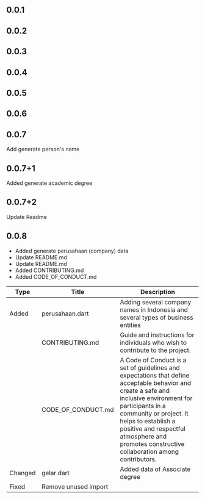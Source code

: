## 0.0.1
## 0.0.2
## 0.0.3
## 0.0.4
## 0.0.5
## 0.0.6
## 0.0.7
Add generate person's name
## 0.0.7+1
Added generate academic degree
## 0.0.7+2
Update Readme
## 0.0.8
- Added generate perusahaan (company) data
- Update README.md
- Update README.md
- Added CONTRIBUTING.md
- Added CODE_OF_CONDUCT.md

| Type | Title | Description |
|---|---|---|
| Added | perusahaan.dart | Adding several company names in Indonesia and several types of business entities |
|| CONTRIBUTING.md | Guide and instructions for individuals who wish to contribute to the project. |
|| CODE_OF_CONDUCT.md | A Code of Conduct is a set of guidelines and expectations that define acceptable behavior and create a safe and inclusive environment for participants in a community or  project. It helps to establish a positive and respectful atmosphere and promotes constructive collaboration among contributors. |
| Changed | gelar.dart | Added data of Associate degree |
| Fixed | Remove unused import ||